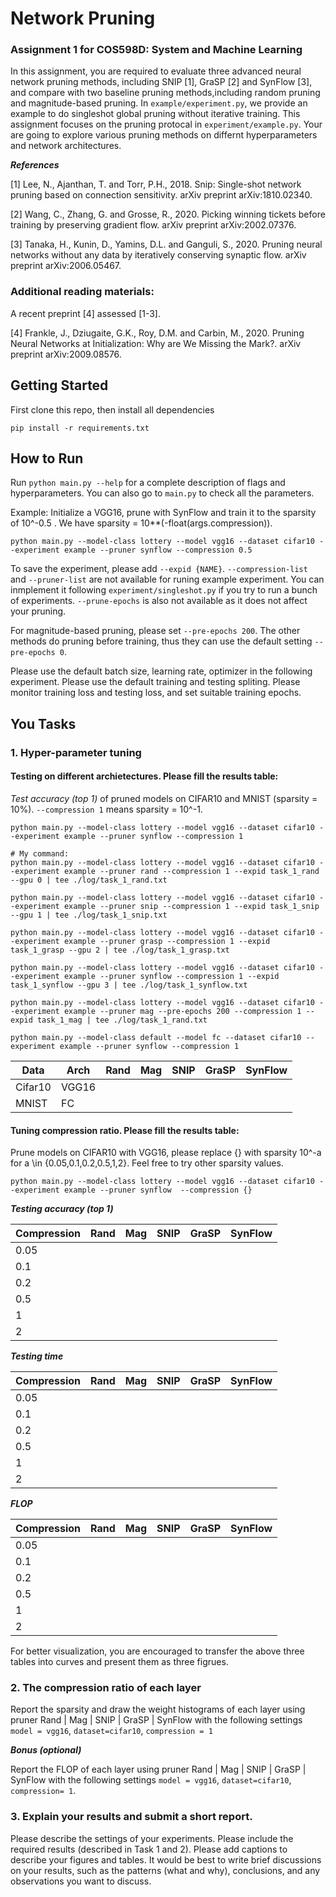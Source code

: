# Network Pruning
### Assignment 1 for COS598D: System and Machine Learning

In this assignment, you are required to evaluate three advanced neural network pruning methods, including SNIP [1], GraSP [2] and SynFlow [3], and compare with two baseline pruning methods,including random pruning and magnitude-based pruning. In `example/experiment.py`, we provide an example to do singleshot global pruning without iterative training. This assignment focuses on the pruning protocal in `experiment/example.py`. Your are going to explore various pruning methods on differnt hyperparameters and network architectures.

***References***

[1] Lee, N., Ajanthan, T. and Torr, P.H., 2018. Snip: Single-shot network pruning based on connection sensitivity. arXiv preprint arXiv:1810.02340.

[2] Wang, C., Zhang, G. and Grosse, R., 2020. Picking winning tickets before training by preserving gradient flow. arXiv preprint arXiv:2002.07376.

[3] Tanaka, H., Kunin, D., Yamins, D.L. and Ganguli, S., 2020. Pruning neural networks without any data by iteratively conserving synaptic flow. arXiv preprint arXiv:2006.05467.

### Additional reading materials:

A recent preprint [4] assessed [1-3].

[4] Frankle, J., Dziugaite, G.K., Roy, D.M. and Carbin, M., 2020. Pruning Neural Networks at Initialization: Why are We Missing the Mark?. arXiv preprint arXiv:2009.08576.

## Getting Started
First clone this repo, then install all dependencies
```
pip install -r requirements.txt
```

## How to Run 
Run `python main.py --help` for a complete description of flags and hyperparameters. You can also go to `main.py` to check all the parameters. 

Example: Initialize a VGG16, prune with SynFlow and train it to the sparsity of 10^-0.5 . We have sparsity = 10**(-float(args.compression)).
```
python main.py --model-class lottery --model vgg16 --dataset cifar10 --experiment example --pruner synflow --compression 0.5
```

To save the experiment, please add `--expid {NAME}`. `--compression-list` and `--pruner-list` are not available for runing example experiment. You can inmplement it following `experiment/singleshot.py` if you try to run a bunch of experiments. `--prune-epochs` is also not available as it does not affect your pruning. 

For magnitude-based pruning, please set `--pre-epochs 200`. The other methods do pruning before training, thus they can use the default setting `--pre-epochs 0`.

Please use the default batch size, learning rate, optimizer in the following experiment. Please use the default training and testing spliting. Please monitor training loss and testing loss, and set suitable training epochs.

## You Tasks

### 1. Hyper-parameter tuning

#### Testing on different archietectures. Please fill the results table:
*Test accuracy (top 1)* of pruned models on CIFAR10 and MNIST (sparsity = 10%). `--compression 1` means sparsity = 10^-1.
```
python main.py --model-class lottery --model vgg16 --dataset cifar10 --experiment example --pruner synflow --compression 1

# My command:
python main.py --model-class lottery --model vgg16 --dataset cifar10 --experiment example --pruner rand --compression 1 --expid task_1_rand --gpu 0 | tee ./log/task_1_rand.txt 

python main.py --model-class lottery --model vgg16 --dataset cifar10 --experiment example --pruner snip --compression 1 --expid task_1_snip --gpu 1 | tee ./log/task_1_snip.txt

python main.py --model-class lottery --model vgg16 --dataset cifar10 --experiment example --pruner grasp --compression 1 --expid task_1_grasp --gpu 2 | tee ./log/task_1_grasp.txt

python main.py --model-class lottery --model vgg16 --dataset cifar10 --experiment example --pruner synflow --compression 1 --expid task_1_synflow --gpu 3 | tee ./log/task_1_synflow.txt

python main.py --model-class lottery --model vgg16 --dataset cifar10 --experiment example --pruner mag --pre-epochs 200 --compression 1 --expid task_1_mag | tee ./log/task_1_rand.txt

```
```
python main.py --model-class default --model fc --dataset cifar10 --experiment example --pruner synflow --compression 1
```
|   Data  |   Arch |   Rand |  Mag |  SNIP |  GraSP | SynFlow       |   
|----------------|----------------|-------------|-------------|-------------|---------------|----------------|
|Cifar10 | VGG16 |    |      |        |     |         |
|MNIST| FC |    |      |        |      |         |


#### Tuning compression ratio. Please fill the results table:
Prune models on CIFAR10 with VGG16, please replace {} with sparsity 10^-a for a \in {0.05,0.1,0.2,0.5,1,2}. Feel free to try other sparsity values.

```
python main.py --model-class lottery --model vgg16 --dataset cifar10 --experiment example --pruner synflow  --compression {}
```
***Testing accuracy (top 1)***

|   Compression |   Rand |  Mag |  SNIP |  GraSP | SynFlow       |   
|----------------|-------------|-------------|-------------|---------------|----------------|
| 0.05|    |      |        |     |         |
| 0.1|    |      |        |     |         |
| 0.2|    |      |        |      |         |
| 0.5|    |      |        |      |         |
| 1|    |      |        |      |         |
| 2|    |      |        |      |         |

***Testing time***

|   Compression |   Rand |  Mag |  SNIP |  GraSP | SynFlow       |   
|----------------|-------------|-------------|-------------|---------------|----------------|
| 0.05|    |      |        |     |         |
| 0.1|    |      |        |     |         |
| 0.2|    |      |        |      |         |
| 0.5|    |      |        |      |         |
| 1|    |      |        |      |         |
| 2|    |      |        |      |         |


***FLOP***

|   Compression |   Rand |  Mag |  SNIP |  GraSP | SynFlow       |   
|----------------|-------------|-------------|-------------|---------------|----------------|
| 0.05|    |      |        |     |         |
| 0.1|    |      |        |     |         |
| 0.2|    |      |        |      |         |
| 0.5|    |      |        |      |         |
| 1|    |      |        |      |         |
| 2|    |      |        |      |         |

For better visualization, you are encouraged to transfer the above three tables into curves and present them as three figrues.
### 2. The compression ratio of each layer
Report the sparsity and draw the weight histograms of each layer using pruner Rand |  Mag |  SNIP |  GraSP | SynFlow with the following settings
`model = vgg16`, `dataset=cifar10`, `compression = 1`

***Bonus (optional)***

Report the FLOP of each layer using pruner Rand |  Mag |  SNIP |  GraSP | SynFlow with the following settings
`model = vgg16`, `dataset=cifar10`, `compression= 1`.
### 3. Explain your results and submit a short report.
Please describe the settings of your experiments. Please include the required results (described in Task 1 and 2). Please add captions to describe your figures and tables. It would be best to write brief discussions on your results, such as the patterns (what and why), conclusions, and any observations you want to discuss.  
